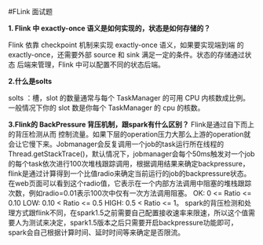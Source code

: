 #FLink 面试题

**1. Flink 中 exactly-once 语义是如何实现的，状态是如何存储的？**

Flink 依靠 checkpoint 机制来实现 exactly-once 语义，如果要实现端到端 的 exactly-once，还需要外部 source 和 sink 满足一定的条件。状态的存储通过状态 后端来管理，Flink 中可以配置不同的状态后端。

**2.什么是solts**

solts ：槽，slot 的数量通常与每个 TaskManager 的可用 CPU 内核数成比例。
一般情况下你的 slot 数是你每个 TaskManager 的 cpu 的核数。

**3.Flink的 BackPressure 背压机制，跟spark有什么区别？**
Flink是通过自下而上的背压检测从而 控制流量。如果下层的operation压力大那么上游的operation就会让它慢下来。Jobmanager会反复调用一个job的task运行所在线程的Thread.getStackTrace()，默认情况下，jobmanager会每个50ms触发对一个job的每个task依次进行100次堆栈跟踪调用，根据调用结果来确定backpressure，flink是通过计算得到一个比值radio来确定当前运行的job的backpressure状态。在web页面可以看到这个radio值，它表示在一个内部方法调用中阻塞的堆栈跟踪次数，例如radio=0.01表示100次中仅有一次方法调用阻塞。
OK: 0 <= Ratio <= 0.10
LOW: 0.10 < Ratio <= 0.5
HIGH: 0.5 < Ratio <= 1。
spark的背压检测和处理方式跟flink不同，在spark1.5之前需要自己配置接收速率来限速，所以这个值需要人为测试来决定，spark1.5版本之后只需要开启backpressure功能即可，spark会自己根据计算时间、延时时间等来确定是否限流。

